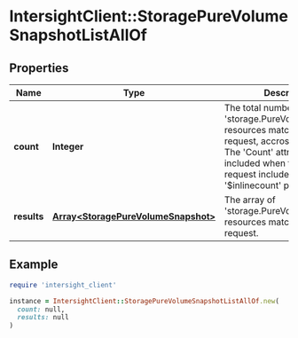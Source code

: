 # IntersightClient::StoragePureVolumeSnapshotListAllOf

## Properties

| Name | Type | Description | Notes |
| ---- | ---- | ----------- | ----- |
| **count** | **Integer** | The total number of &#39;storage.PureVolumeSnapshot&#39; resources matching the request, accross all pages. The &#39;Count&#39; attribute is included when the HTTP GET request includes the &#39;$inlinecount&#39; parameter. | [optional] |
| **results** | [**Array&lt;StoragePureVolumeSnapshot&gt;**](StoragePureVolumeSnapshot.md) | The array of &#39;storage.PureVolumeSnapshot&#39; resources matching the request. | [optional] |

## Example

```ruby
require 'intersight_client'

instance = IntersightClient::StoragePureVolumeSnapshotListAllOf.new(
  count: null,
  results: null
)
```

